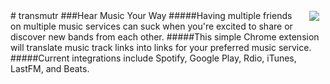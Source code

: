 <img src="https://github.com/minond/transmutr/blob/master/img/128.png" align="right" hspace="10" vspace="1">
# transmutr
###Hear Music Your Way
#####Having multiple friends on multiple music services can suck when you're excited to share or discover new bands from each other.
#####This simple Chrome extension will translate music track links into links for your preferred music service.
#####Current integrations include Spotify, Google Play, Rdio, iTunes, LastFM, and Beats.
